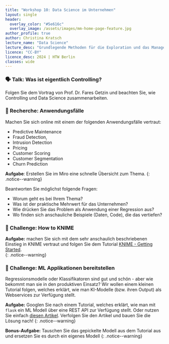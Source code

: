 ```yaml
---
title: "Workshop 10: Data Science im Unternehmen"
layout: single
header:
  overlay_color: "#5e616c"
  overlay_image: /assets/images/mm-home-page-feature.jpg
author_profile: true
author: Christina Kratsch
lecture_name: "Data Science"
lecture_desc: "Grundlegende Methoden für die Exploration und das Management von Daten."
licence: "CC-BY"
licence_desc: 2024 | HTW Berlin 
classes: wide
---
```



### 🗣 Talk: Was ist eigentlich Controlling?

Folgen Sie dem Vortrag von Prof. Dr. Fares Getzin und beachten Sie, wie Controlling und Data Science zusammenarbeiten.


### 📓 Recherche: Anwendungsfälle

Machen Sie sich online mit einem der folgenden Anwendungsfälle vertraut:
* Predictive Maintenance
* Fraud Detection,
* Intrusion Detection
* Pricing
* Customer Scoring
* Customer Segmentation
* Churn Prediction

**Aufgabe**: Erstellen Sie im Miro eine schnelle Übersicht zum Thema. 
{: .notice--warning} 

Beantworten Sie möglichst folgende Fragen:
* Worum geht es bei Ihrem Thema?
* Was ist der praktische Mehrwert für das Unternehmen?
* Wie drücken Sie das Problem als Anwendung einer Regression aus?
* Wo finden sich anschauliche Beispiele (Daten, Code), die das vertiefen?


### 🚀 Challenge: How to KNIME

**Aufgabe:** machen Sie sich mit dem sehr anschaulich beschriebenen Einstieg in KNIME vertraut und folgen Sie dem Tutorial [KNIME - Getting Started](https://www.knime.com/getting-started-guide).  
{: .notice--warning}


### 🚀 Challenge: ML Applikationen bereitstellen

Regressionsmodelle oder Klassifikatoren sind gut und schön - aber wie bekommt man sie in den produktiven Einsatz? Wir wollen einem kleinen Tutorial folgen, welches erklärt, wie man KI-Modelle (bzw. ihren Output) als Webservices zur Verfügung stellt. 

**Aufgabe:** 
Googlen Sie nach einem Tutorial, welches erklärt, wie man mit `flask` ein ML Modell über eine REST API zur Verfügung stellt. Oder nutzen Sie einfach [diesen Artikel](https://medium.com/red-buffer/how-to-build-a-rest-api-for-your-machine-learning-model-using-flask-8c2fbc75e359). Verfolgen Sie den Artikel und bauen Sie die Lösung nach! {: .notice--warning}


**Bonus-Aufgabe:** Tauschen Sie das gepickelte Modell aus dem Tutorial aus und ersetzen Sie es durch ein eigenes Modell {: .notice--warning}
